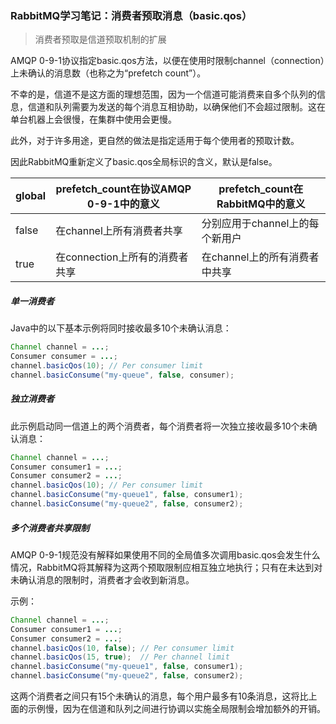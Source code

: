 ### RabbitMQ学习笔记：消费者预取消息（basic.qos）

> 消费者预取是信道预取机制的扩展

AMQP 0-9-1协议指定basic.qos方法，以便在使用时限制channel（connection）上未确认的消息数（也称之为“prefetch count”）。



不幸的是，信道不是这方面的理想范围，因为一个信道可能消费来自多个队列的信息，信道和队列需要为发送的每个消息互相协助，以确保他们不会超过限制。这在单台机器上会很慢，在集群中使用会更慢。



此外，对于许多用途，更自然的做法是指定适用于每个使用者的预取计数。



因此RabbitMQ重新定义了basic.qos全局标识的含义，默认是false。

| global | prefetch_count在协议AMQP 0-9-1中的意义 | prefetch_count在RabbitMQ中的意义 |
| ------ | -------------------------------------- | -------------------------------- |
| false  | 在channel上所有消费者共享              | 分别应用于channel上的每个新用户  |
| true   | 在connection上所有的消费者共享         | 在channel上的所有消费者中共享    |



##### 单一消费者

Java中的以下基本示例将同时接收最多10个未确认消息：

```java
Channel channel = ...;
Consumer consumer = ...;
channel.basicQos(10); // Per consumer limit
channel.basicConsume("my-queue", false, consumer);
```

##### 独立消费者

此示例启动同一信道上的两个消费者，每个消费者将一次独立接收最多10个未确认消息：

```java
Channel channel = ...;
Consumer consumer1 = ...;
Consumer consumer2 = ...;
channel.basicQos(10); // Per consumer limit
channel.basicConsume("my-queue1", false, consumer1);
channel.basicConsume("my-queue2", false, consumer2);
```

##### 多个消费者共享限制

AMQP 0-9-1规范没有解释如果使用不同的全局值多次调用basic.qos会发生什么情况，RabbitMQ将其解释为这两个预取限制应相互独立地执行；只有在未达到对未确认消息的限制时，消费者才会收到新消息。

示例：

```java
Channel channel = ...;
Consumer consumer1 = ...;
Consumer consumer2 = ...;
channel.basicQos(10, false); // Per consumer limit
channel.basicQos(15, true);  // Per channel limit
channel.basicConsume("my-queue1", false, consumer1);
channel.basicConsume("my-queue2", false, consumer2);
```

这两个消费者之间只有15个未确认的消息，每个用户最多有10条消息，这将比上面的示例慢，因为在信道和队列之间进行协调以实施全局限制会增加额外的开销。